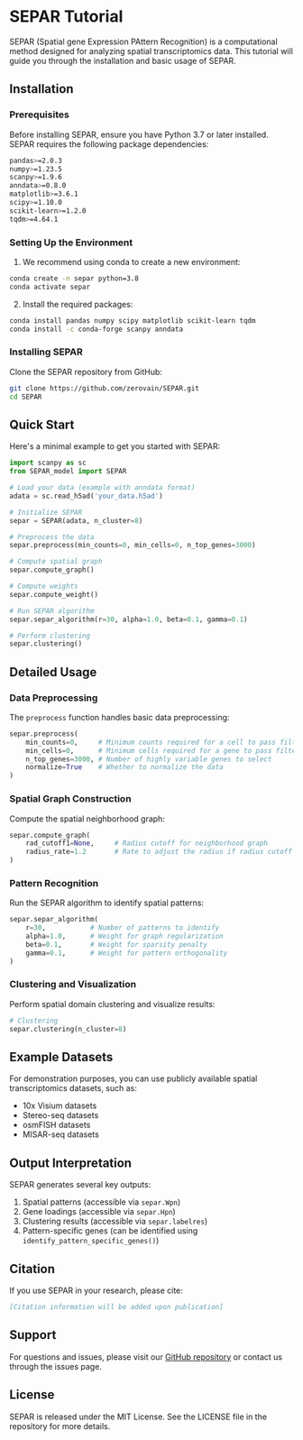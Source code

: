 # SEPAR Tutorial

SEPAR (Spatial gene Expression PAttern Recognition) is a computational method designed for analyzing spatial transcriptomics data. This tutorial will guide you through the installation and basic usage of SEPAR.

## Installation

### Prerequisites

Before installing SEPAR, ensure you have Python 3.7 or later installed. SEPAR requires the following package dependencies:

```bash
pandas>=2.0.3
numpy>=1.23.5
scanpy>=1.9.6
anndata>=0.8.0
matplotlib>=3.6.1
scipy>=1.10.0
scikit-learn>=1.2.0
tqdm>=4.64.1
```

### Setting Up the Environment

1. We recommend using conda to create a new environment:

```bash
conda create -n separ python=3.8
conda activate separ
```

2. Install the required packages:

```bash
conda install pandas numpy scipy matplotlib scikit-learn tqdm
conda install -c conda-forge scanpy anndata
```

### Installing SEPAR

Clone the SEPAR repository from GitHub:

```bash
git clone https://github.com/zerovain/SEPAR.git
cd SEPAR
```

## Quick Start

Here's a minimal example to get you started with SEPAR:

```python
import scanpy as sc
from SEPAR_model import SEPAR

# Load your data (example with anndata format)
adata = sc.read_h5ad('your_data.h5ad')

# Initialize SEPAR
separ = SEPAR(adata, n_cluster=8)

# Preprocess the data
separ.preprocess(min_counts=0, min_cells=0, n_top_genes=3000)

# Compute spatial graph
separ.compute_graph()

# Compute weights
separ.compute_weight()

# Run SEPAR algorithm
separ.separ_algorithm(r=30, alpha=1.0, beta=0.1, gamma=0.1)

# Perform clustering
separ.clustering()
```

## Detailed Usage

### Data Preprocessing

The `preprocess` function handles basic data preprocessing:

```python
separ.preprocess(
    min_counts=0,     # Minimum counts required for a cell to pass filtering
    min_cells=0,      # Minimum cells required for a gene to pass filtering
    n_top_genes=3000, # Number of highly variable genes to select
    normalize=True    # Whether to normalize the data
)
```

### Spatial Graph Construction

Compute the spatial neighborhood graph:

```python
separ.compute_graph(
    rad_cutoff1=None,     # Radius cutoff for neighborhood graph
    radius_rate=1.2       # Rate to adjust the radius if radius cutoff is not given
)
```

### Pattern Recognition

Run the SEPAR algorithm to identify spatial patterns:

```python
separ.separ_algorithm(
    r=30,           # Number of patterns to identify
    alpha=1.0,      # Weight for graph regularization
    beta=0.1,       # Weight for sparsity penalty
    gamma=0.1,      # Weight for pattern orthogonality
)
```

### Clustering and Visualization

Perform spatial domain clustering and visualize results:

```python
# Clustering
separ.clustering(n_cluster=8)

```

## Example Datasets

For demonstration purposes, you can use publicly available spatial transcriptomics datasets, such as:
- 10x Visium datasets
- Stereo-seq datasets
- osmFISH datasets
- MISAR-seq datasets

## Output Interpretation

SEPAR generates several key outputs:
1. Spatial patterns (accessible via `separ.Wpn`)
2. Gene loadings (accessible via `separ.Hpn`)
3. Clustering results (accessible via `separ.labelres`)
4. Pattern-specific genes (can be identified using `identify_pattern_specific_genes()`)

## Citation

If you use SEPAR in your research, please cite:

```bibtex
[Citation information will be added upon publication]
```

## Support

For questions and issues, please visit our [GitHub repository](https://github.com/zerovain/SEPAR) or contact us through the issues page.

## License

SEPAR is released under the MIT License. See the LICENSE file in the repository for more details.

